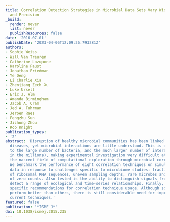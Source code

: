 ```yaml
---
title: Correlation Detection Strategies in Microbial Data Sets Vary Widely in Sensitivity
  and Precision
_build:
  render: never
  list: never
  publishResources: false
date: '2016-07-01'
publishDate: '2023-04-06T12:09:26.793281Z'
authors:
- Sophie Weiss
- Will Van Treuren
- Catherine Lozupone
- Karoline Faust
- Jonathan Friedman
- Ye Deng
- Li Charlie Xia
- Zhenjiang Zech Xu
- Luke Ursell
- Eric J. Alm
- Amanda Birmingham
- Jacob A. Cram
- Jed A. Fuhrman
- Jeroen Raes
- Fengzhu Sun
- Jizhong Zhou
- Rob Knight
publication_types:
- '2'
abstract: 'Disruption of healthy microbial communities has been linked to numerous
  diseases, yet microbial interactions are little understood. This is due in part
  to the large number of bacteria, and the much larger number of interactions (easily
  in the millions), making experimental investigation very difficult at best and necessitating
  the nascent field of computational exploration through microbial correlation networks.
  We benchmark the performance of eight correlation techniques on simulated and real
  data in response to challenges specific to microbiome studies: fractional sampling
  of ribosomal RNA sequences, uneven sampling depths, rare microbes and a high proportion
  of zero counts. Also tested is the ability to distinguish signals from noise, and
  detect a range of ecological and time-series relationships. Finally, we provide
  specific recommendations for correlation technique usage. Although some methods
  perform better than others, there is still considerable need for improvement in
  current techniques.'
featured: false
publication: '*ISME J*'
doi: 10.1038/ismej.2015.235
---
```


